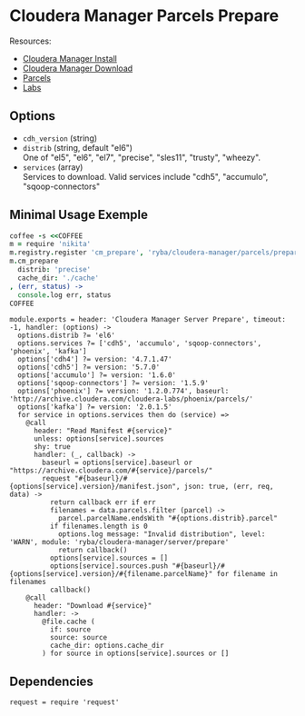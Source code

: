 
# Cloudera Manager Parcels Prepare

Resources:

*   [Cloudera Manager Install](http://www.cloudera.com/documentation/enterprise/latest/topics/cm_ig_install_path_c.html)
*   [Cloudera Manager Download](http://www.cloudera.com/documentation/enterprise/release-notes/topics/cm_vd.html)
*   [Parcels](http://www.cloudera.com/documentation/enterprise/latest/topics/cm_ig_create_local_parcel_repo.html#concept_y2w_13s_zr)
*   [Labs](http://www.cloudera.com/developers/cloudera-labs.html)

## Options

*   `cdh_version` (string)   
*   `distrib` (string, default "el6")   
    One of "el5", "el6", "el7", "precise", "sles11", "trusty", "wheezy".   
*   `services` (array)   
    Services to download. Valid services include "cdh5", "accumulo",
    "sqoop-connectors"

## Minimal Usage Exemple

```coffee
coffee -s <<COFFEE
m = require 'nikita'
m.registry.register 'cm_prepare', 'ryba/cloudera-manager/parcels/prepare'
m.cm_prepare
  distrib: 'precise'
  cache_dir: './cache'
, (err, status) ->
  console.log err, status
COFFEE
```

    module.exports = header: 'Cloudera Manager Server Prepare', timeout: -1, handler: (options) ->
      options.distrib ?= 'el6'
      options.services ?= ['cdh5', 'accumulo', 'sqoop-connectors', 'phoenix', 'kafka']
      options['cdh4'] ?= version: '4.7.1.47'
      options['cdh5'] ?= version: '5.7.0'
      options['accumulo'] ?= version: '1.6.0'
      options['sqoop-connectors'] ?= version: '1.5.9'
      options['phoenix'] ?= version: '1.2.0.774', baseurl: 'http://archive.cloudera.com/cloudera-labs/phoenix/parcels/'
      options['kafka'] ?= version: '2.0.1.5'
      for service in options.services then do (service) =>
        @call
          header: "Read Manifest #{service}"
          unless: options[service].sources
          shy: true
          handler: (_, callback) ->
            baseurl = options[service].baseurl or "https://archive.cloudera.com/#{service}/parcels/"
            request "#{baseurl}/#{options[service].version}/manifest.json", json: true, (err, req, data) ->
              return callback err if err
              filenames = data.parcels.filter (parcel) ->
                parcel.parcelName.endsWith "#{options.distrib}.parcel"
              if filenames.length is 0
                options.log message: "Invalid distribution", level: 'WARN', module: 'ryba/cloudera-manager/server/prepare'
                return callback()
              options[service].sources = []
              options[service].sources.push "#{baseurl}/#{options[service].version}/#{filename.parcelName}" for filename in filenames
              callback()
        @call
          header: "Download #{service}"
          handler: ->
            @file.cache (
              if: source
              source: source
              cache_dir: options.cache_dir
            ) for source in options[service].sources or []

## Dependencies

    request = require 'request'
